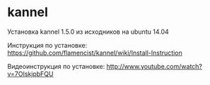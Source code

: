 # kannel
Установка kannel 1.5.0 из исходников на ubuntu 14.04

Инструкция по установке: https://github.com/flamencist/kannel/wiki/Install-Instruction

Видеоинструкция по установке: http://www.youtube.com/watch?v=7OIskjpbFQU

